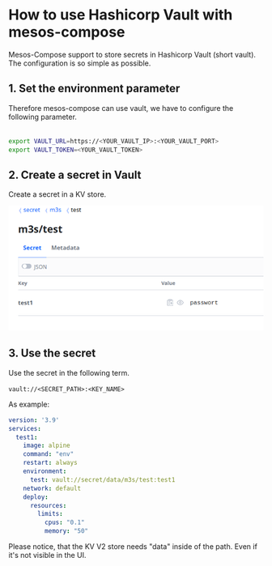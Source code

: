 # How to use Hashicorp Vault with mesos-compose

Mesos-Compose support to store secrets in Hashicorp Vault (short vault). The configuration is so simple as possible.

## 1. Set the environment parameter

Therefore mesos-compose can use vault, we have to configure the following parameter.

```bash

export VAULT_URL=https://<YOUR_VAULT_IP>:<YOUR_VAULT_PORT>
export VAULT_TOKEN=<YOUR_VAULT_TOKEN>

```

## 2. Create a secret in Vault

Create a secret in a KV store.

![image_2022-08-19-21-38-45](vx_images/image_2022-08-19-21-38-45.png)

## 3. Use the secret

Use the secret in the following term.

`vault://<SECRET_PATH>:<KEY_NAME>`

As example:

```yaml
version: '3.9'
services:
  test1:
    image: alpine
    command: "env"
    restart: always
    environment:
      test: vault://secret/data/m3s/test:test1
    network: default
    deploy:
      resources:
        limits:
          cpus: "0.1"
          memory: "50"

```

Please notice, that the KV V2 store needs "data" inside of the path. Even if it's not visible in the UI.
          
